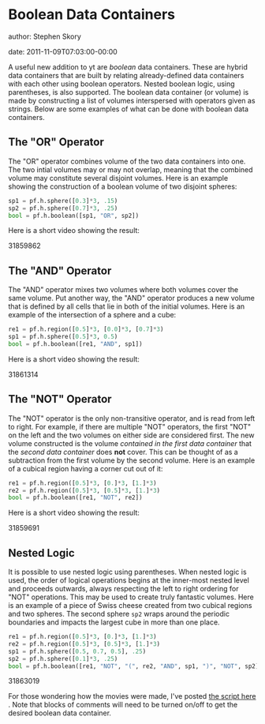 # Boolean Data Containers

author: Stephen Skory

date: 2011-11-09T07:03:00-00:00

A useful new addition to yt are *boolean* data containers. These are
hybrid data containers that are built by relating already-defined data
containers with each other using boolean operators. Nested boolean
logic, using parentheses, is also supported. The boolean data container
(or volume) is made by constructing a list of volumes interspersed with
operators given as strings. Below are some examples of what can be done
with boolean data containers.

## The "OR" Operator

The "OR" operator combines volume of the two data containers into one.
The two intial volumes may or may not overlap, meaning that the combined
volume may constitute several disjoint volumes. Here is an example
showing the construction of a boolean volume of two disjoint spheres:

``` python
sp1 = pf.h.sphere([0.3]*3, .15)
sp2 = pf.h.sphere([0.7]*3, .25)
bool = pf.h.boolean([sp1, "OR", sp2])
```

Here is a short video showing the result:

<div class="vimeo">

31859862

</div>

## The "AND" Operator

The "AND" operator mixes two volumes where both volumes cover the same
volume. Put another way, the "AND" operator produces a new volume that
is defined by all cells that lie in both of the initial volumes. Here is
an example of the intersection of a sphere and a cube:

``` python
re1 = pf.h.region([0.5]*3, [0.0]*3, [0.7]*3)
sp1 = pf.h.sphere([0.5]*3, 0.5)
bool = pf.h.boolean([re1, "AND", sp1])
```

Here is a short video showing the result:

<div class="vimeo">

31861314

</div>

## The "NOT" Operator

The "NOT" operator is the only non-transitive operator, and is read from
left to right. For example, if there are multiple "NOT" operators, the
first "NOT" on the left and the two volumes on either side are
considered first. The new volume constructed is the volume *contained in
the first data container* that the *second data container* does **not**
cover. This can be thought of as a subtraction from the first volume by
the second volume. Here is an example of a cubical region having a
corner cut out of it:

``` python
re1 = pf.h.region([0.5]*3, [0.]*3, [1.]*3)
re2 = pf.h.region([0.5]*3, [0.5]*3, [1.]*3)
bool = pf.h.boolean([re1, "NOT", re2])
```

Here is a short video showing the result:

<div class="vimeo">

31859691

</div>

## Nested Logic

It is possible to use nested logic using parentheses. When nested logic
is used, the order of logical operations begins at the inner-most nested
level and proceeds outwards, always respecting the left to right
ordering for "NOT" operations. This may be used to create truly
fantastic volumes. Here is an example of a piece of Swiss cheese created
from two cubical regions and two spheres. The second sphere `sp2` wraps
around the periodic boundaries and impacts the largest cube in more than
one place.

``` python
re1 = pf.h.region([0.5]*3, [0.]*3, [1.]*3)
re2 = pf.h.region([0.5]*3, [0.5]*3, [1.]*3)
sp1 = pf.h.sphere([0.5, 0.7, 0.5], .25)
sp2 = pf.h.sphere([0.1]*3, .25)
bool = pf.h.boolean([re1, "NOT", "(", re2, "AND", sp1, ")", "NOT", sp2])
```

<div class="vimeo">

31863019

</div>

For those wondering how the movies were made, I've posted [the script
here](http://paste.enzotools.org/show/1939/) . Note that blocks of
comments will need to be turned on/off to get the desired boolean data
container.
